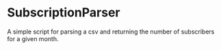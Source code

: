 # SubscriptionParser #

A simple script for parsing a csv and returning the number of subscribers for a
given month. 
